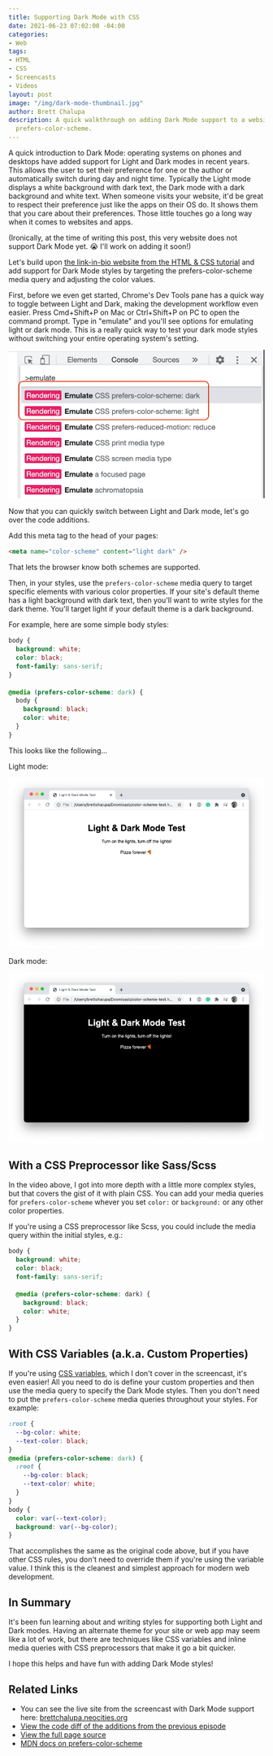 ```yaml
---
title: Supporting Dark Mode with CSS
date: 2021-06-23 07:02:00 -04:00
categories:
- Web
tags:
- HTML
- CSS
- Screencasts
- Videos
layout: post
image: "/img/dark-mode-thumbnail.jpg"
author: Brett Chalupa
description: A quick walkthrough on adding Dark Mode support to a website using CSS's
  prefers-color-scheme.
---
```


A quick introduction to Dark Mode: operating systems on phones and desktops
have added support for Light and Dark modes in recent years. This allows the
user to set their preference for one or the author or automatically switch
during day and night time. Typically the Light mode displays a white background
with dark text, the Dark mode with a dark background and white text. When
someone visits your website, it'd be great to respect their preference just
like the apps on their OS do. It shows them that you care about their
preferences. Those little touches go a long way when it comes to websites and
apps.

<bc-youtube-video token="gXmK0Y5XbPg"></bc-youtube-video>

(Ironically, at the time of writing this post, this very website does not
support Dark Mode yet. 😭 I'll work on adding it soon!)

Let's build upon [the link-in-bio website from the HTML & CSS tutorial](/html-and-css-tutorial-building-a-linktree) and add support for Dark Mode styles by targeting the prefers-color-scheme media query and adjusting the color values.

First, before we even get started, Chrome's Dev Tools pane has a quick way to
toggle between Light and Dark, making the development workflow even easier.
Press Cmd+Shift+P on Mac or Ctrl+Shift+P on PC to open the command prompt. Type
in "emulate" and you'll see options for emulating light or dark mode. This is
a really quick way to test your dark mode styles without switching your entire
operating system's setting.

![screenshot of chrome's dev tools with the color emulation settings](/img/chrome-emulate-screenshot.jpg)

Now that you can quickly switch between Light and Dark mode, let's go over the code additions.

Add this meta tag to the head of your pages:

``` html
<meta name="color-scheme" content="light dark" />
```

That lets the browser know both schemes are supported.

Then, in your styles, use the `prefers-color-scheme` media query to target
specific elements with various color properties. If your site's default theme
has a light background with dark text, then you'll want to write styles for the
dark theme. You'll target light if your default theme is a dark background.

For example, here are some simple body styles:

``` css
body {
  background: white;
  color: black;
  font-family: sans-serif;
}

@media (prefers-color-scheme: dark) {
  body {
    background: black;
    color: white;
  }
}
```

This looks like the following...

Light mode:

![screenshot of web page in light mode](/img/light-mode.png)

Dark mode:

![screenshot of web page in dark mode](/img/dark-mode.png)

## With a CSS Preprocessor like Sass/Scss

In the video above, I got into more depth with a little more complex styles,
but that covers the gist of it with plain CSS. You can add your media queries
for `prefers-color-scheme` whever you set `color:` or `background:` or any
other color properties.

If you're using a CSS preprocessor like Scss, you could include the media query within the initial styles, e.g.:

``` scss
body {
  background: white;
  color: black;
  font-family: sans-serif;

  @media (prefers-color-scheme: dark) {
    background: black;
    color: white;
  }
}
```

## With CSS Variables (a.k.a. Custom Properties)

If you're using [CSS variables](https://developer.mozilla.org/en-US/docs/Web/CSS/--*),
which I don't cover in the screencast, it's even easier! All you need to do is
define your custom properties and then use the media query to specify the Dark
Mode styles. Then you don't need to put the `prefers-color-scheme` media
queries throughout your styles. For example:

``` css
:root {
  --bg-color: white;
  --text-color: black;
}
@media (prefers-color-scheme: dark) {
  :root {
    --bg-color: black;
    --text-color: white;
  }
}
body {
  color: var(--text-color);
  background: var(--bg-color);
}
```

That accomplishes the same as the original code above, but if you have other
CSS rules, you don't need to override them if you're using the variable value.
I think this is the cleanest and simplest approach for modern web development.

## In Summary

It's been fun learning about and writing styles for supporting both Light and
Dark modes. Having an alternate theme for your site or web app may seem like a
lot of work, but there are techniques like CSS variables and inline media
queries with CSS preprocessors that make it go a bit quicker.

I hope this helps and have fun with adding Dark Mode styles!

## Related Links

- You can see the live site from the screencast with Dark Mode support here: [brettchalupa.neocities.org](https://brettchalupa.neocities.org/)
- [View the code diff of the additions from the previous episode](https://github.com/brettchalupa/screencasts/commit/3227f158ca2e05aba10b46425538ba167dfd0828)
- [View the full page source](https://github.com/brettchalupa/screencasts/blob/3227f158ca2e05aba10b46425538ba167dfd0828/linktree/index.html)
- [MDN docs on prefers-color-scheme](https://developer.mozilla.org/en-US/docs/Web/CSS/@media/prefers-color-scheme)

